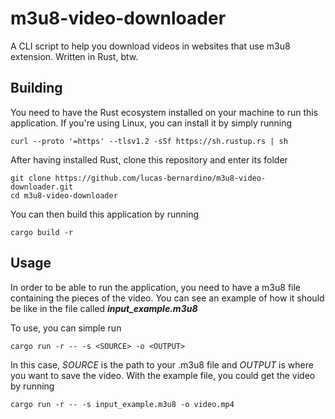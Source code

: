 # m3u8-video-downloader

A CLI script to help you download videos in websites that use m3u8 extension. Written in Rust, btw.

## Building

You need to have the Rust ecosystem installed on your machine to run this application. If you're using Linux, you can install it by simply running
```
curl --proto '=https' --tlsv1.2 -sSf https://sh.rustup.rs | sh
```

After having installed Rust, clone this repository and enter its folder
```
git clone https://github.com/lucas-bernardino/m3u8-video-downloader.git
cd m3u8-video-downloader
```

You can then build this application by running
```
cargo build -r 
```

## Usage

In order to be able to run the application, you need to have a m3u8 file containing the pieces of the video. You can see an example of how it should be like in the file called ***input_example.m3u8***

To use, you can simple run
```
cargo run -r -- -s <SOURCE> -o <OUTPUT>
```
In this case, *SOURCE* is the path to your .m3u8 file and *OUTPUT* is where you want to save the video. 
With the example file, you could get the video by running
```
cargo run -r -- -s input_example.m3u8 -o video.mp4
```